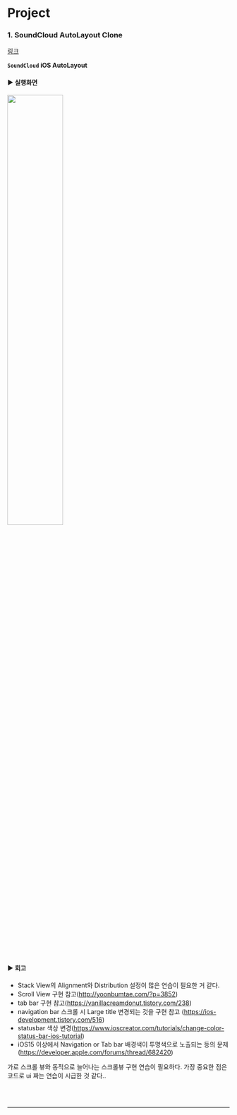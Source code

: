 # Project

### 1.  SoundCloud AutoLayout Clone 
[링크](https://github.com/kimkyuchul/rc-ios/tree/main/SoundCloud)

**`SoundCloud` iOS AutoLayout**

#### ▶︎ 실행화면
<img src="https://github.com/kimkyuchul/rc-ios/blob/main/GIF/SoundCloud.gif" width="50%"/>

#### ▶︎ 회고

- Stack View의 Alignment와 Distribution 설정이 많은 연습이 필요한 거 같다.
- Scroll View 구현 참고(http://yoonbumtae.com/?p=3852)
- tab bar 구현 참고(https://vanillacreamdonut.tistory.com/238)
- navigation bar 스크롤 시 Large title 변경되는 것을 구현 참고 (https://ios-development.tistory.com/516)
- statusbar 색상 변경(https://www.ioscreator.com/tutorials/change-color-status-bar-ios-tutorial)
- iOS15 이상에서 Navigation or Tab bar 배경색이 투명색으로 노출되는 등의 문제 (https://developer.apple.com/forums/thread/682420)
                                      
가로 스크롤 뷰와 동적으로 늘어나는 스크롤뷰 구현 연습이 필요하다.
가장 중요한 점은 코드로 ui 짜는 연습이 시급한 것 같다..



<br></br>

-------------------------------------------------------
<br></br>
